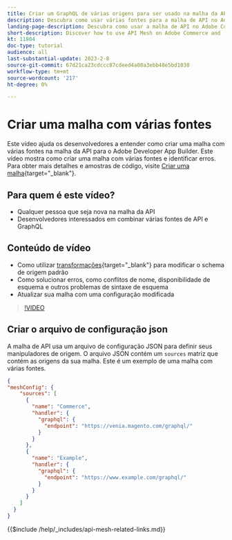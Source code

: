 ```yaml
---
title: Criar um GraphQL de várias origens para ser usado na malha da API
description: Descubra como usar várias fontes para a malha de API no Adobe Commerce e [!DNL Adobe App Builder]. Saiba mais sobre alguns erros comuns e como resolvê-los.
landing-page-description: Descubra como usar a malha de API no Adobe Commerce e [!DNL Adobe App Builder]. Saiba mais sobre como criar uma malha que tenha várias fontes e como resolver alguns erros comuns.
short-description: Discover how to use API Mesh on Adobe Commerce and [!DNL Adobe App Builder]. Learn about creating a mesh that has multiple sources and how to resolve some common errors.
kt: 11804
doc-type: tutorial
audience: all
last-substantial-update: 2023-2-8
source-git-commit: 67d21ca23cdccc87cdeed4a08a3ebb48e5bd1030
workflow-type: tm+mt
source-wordcount: '217'
ht-degree: 0%

---
```


# Criar uma malha com várias fontes

Este vídeo ajuda os desenvolvedores a entender como criar uma malha com várias fontes na malha da API para o Adobe Developer App Builder. Este vídeo mostra como criar uma malha com várias fontes e identificar erros. Para obter mais detalhes e amostras de código, visite [Criar uma malha](https://developer.adobe.com/graphql-mesh-gateway/gateway/create-mesh/#create-a-mesh-1){target="_blank"}.

## Para quem é este vídeo?

* Qualquer pessoa que seja nova na malha da API
* Desenvolvedores interessados em combinar várias fontes de API e GraphQL

## Conteúdo de vídeo

* Como utilizar [transformações](https://developer.adobe.com/graphql-mesh-gateway/gateway/transforms/){target="_blank"} para modificar o schema de origem padrão
* Como solucionar erros, como conflitos de nome, disponibilidade de esquema e outros problemas de sintaxe de esquema
* Atualizar sua malha com uma configuração modificada

>[!VIDEO](https://video.tv.adobe.com/v/3414125)

## Criar o arquivo de configuração json

A malha de API usa um arquivo de configuração JSON para definir seus manipuladores de origem. O arquivo JSON contém um `sources` matriz que contém as origens da sua malha. Este é um exemplo de uma malha com várias fontes.

```json
{
"meshConfig": {
    "sources": [
      {
        "name": "Commerce",
        "handler": {
          "graphql": {
            "endpoint": "https://venia.magento.com/graphql/"
          }
        }
      },
      {
        "name": "Example",
        "handler": {
          "graphql": {
            "endpoint": "https://www.example.com/graphql/"
          }
        }
      }
    ]
  }
}
```

{{$include /help/_includes/api-mesh-related-links.md}}
